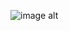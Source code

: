 ![image alt](https://github.com/the-divine-feminine/the-divine-feminine/blob/3b42006bd841ff30a3af07161f140788af96beae/440%20Sem%20T%C3%ADtulo_20250613165641.png)
